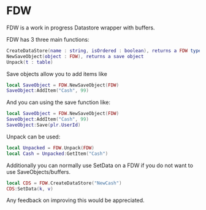 # FDW

FDW is a work in progress Datastore wrapper with buffers. 

FDW has 3 three main functions:

```lua
CreateDataStore(name : string, isOrdered : boolean), returns a FDW type object.
NewSaveObject(object : FDW), returns a save object
Unpack(t : table)
```
Save objects allow you to add items like

```lua
local SaveObject = FDW.NewSaveObject(FDW)
SaveObject:AddItem("Cash", 99)
```

And you can using the save function like:

```lua
local SaveObject = FDW.NewSaveObject(FDW)
SaveObject:AddItem("Cash", 99)
SaveObject:Save(plr.UserId)
```

Unpack can be used:

```lua
local Unpacked = FDW.Unpack(FDW)
local Cash = Unpacked:GetItem("Cash")
```

Additionally you can normally use SetData on a FDW if you do not want to use SaveObjects/buffers.

```lua
local CDS = FDW.CreateDataStore("NewCash")
CDS:SetData(k, v)
```

Any feedback on improving this would be appreciated.
